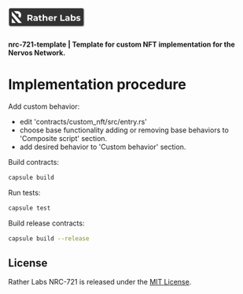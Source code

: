 # <img src="logo.svg" alt="Rather Labs" height="40px">

**nrc-721-template | Template for custom NFT implementation for the Nervos Network.**

# Implementation procedure

Add custom behavior:

* edit 'contracts/custom_nft/src/entry.rs'
* choose base functionality adding or removing base behaviors to 'Composite script' section.
* add desired behavior to 'Custom behavior' section.

Build contracts:

```sh
capsule build
```

Run tests:

```sh
capsule test
```

Build release contracts:

```sh
capsule build --release
```

## License

Rather Labs NRC-721 is released under the [MIT License](LICENSE).